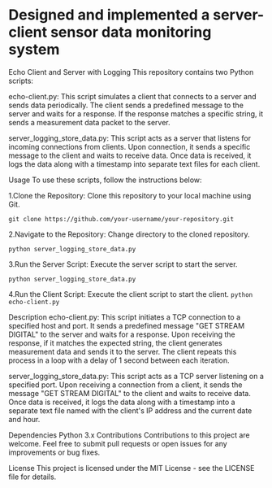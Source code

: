 # Designed and implemented a server-client sensor data monitoring system


Echo Client and Server with Logging
This repository contains two Python scripts:

echo-client.py: This script simulates a client that connects to a server and sends data periodically. The client sends a predefined message to the server and waits for a response. If the response matches a specific string, it sends a measurement data packet to the server.

server_logging_store_data.py: This script acts as a server that listens for incoming connections from clients. Upon connection, it sends a specific message to the client and waits to receive data. Once data is received, it logs the data along with a timestamp into separate text files for each client.

Usage
To use these scripts, follow the instructions below:

1.Clone the Repository: Clone this repository to your local machine using Git.

`git clone https://github.com/your-username/your-repository.git`

2.Navigate to the Repository: Change directory to the cloned repository.

`python server_logging_store_data.py`

3.Run the Server Script: Execute the server script to start the server.

`python server_logging_store_data.py`

4.Run the Client Script: Execute the client script to start the client.
`python echo-client.py`

Description
echo-client.py: This script initiates a TCP connection to a specified host and port. It sends a predefined message "GET STREAM DIGITAL" to the server and waits for a response. Upon receiving the response, if it matches the expected string, the client generates measurement data and sends it to the server. The client repeats this process in a loop with a delay of 1 second between each iteration.

server_logging_store_data.py: This script acts as a TCP server listening on a specified port. Upon receiving a connection from a client, it sends the message "GET STREAM DIGITAL" to the client and waits to receive data. Once data is received, it logs the data along with a timestamp into a separate text file named with the client's IP address and the current date and hour.

Dependencies
Python 3.x
Contributions
Contributions to this project are welcome. Feel free to submit pull requests or open issues for any improvements or bug fixes.

License
This project is licensed under the MIT License - see the LICENSE file for details.
